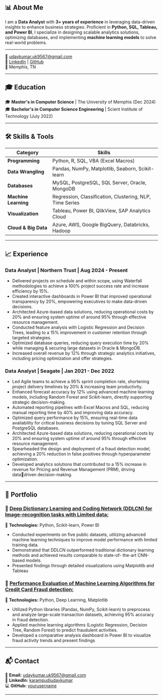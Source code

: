 ## 📊 About Me  
I am a **Data Analyst** with **3+ years of experience** in leveraging data-driven insights to enhance business strategies. Proficient in **Python, SQL, Tableau, and Power BI**, I specialize in designing scalable analytics solutions, optimizing databases, and implementing **machine learning models** to solve real-world problems.

---

📧 [udaykumar.uk9567@gmail.com](mailto:udaykumar.uk9567@gmail.com)  
🔗 [LinkedIn](https://www.linkedin.com/in/karampudiudaykumar/) | [GitHub](https://github.com/yourusername)  
📍 Memphis, TN

---

## 🎓 Education  

🎓 **Master's in Computer Science** | The University of Memphis (Dec 2024)  
🎓 **Bachelor's in Computer Science Engineering** | Scient Institute of Technology (July 2022)  

---


## 🛠️ Skills & Tools  

| **Category**            | **Skills** |
|----------------|----------------------------------------------------------|
| **Programming** | Python, R, SQL, VBA (Excel Macros) |
| **Data Wrangling** | Pandas, NumPy, Matplotlib, Seaborn, Scikit-learn |
| **Databases** | MySQL, PostgreSQL, SQL Server, Oracle, MongoDB |
| **Machine Learning** | Regression, Classification, Clustering, NLP, Time Series |
| **Visualization** | Tableau, Power BI, QlikView, SAP Analytics Cloud |
| **Cloud & Big Data** | Azure, AWS, Google BigQuery, Databricks, Hadoop |


---


## 📈 Experience  

### **Data Analyst | Northern Trust | Aug 2024 - Present**  
- Delivered projects on schedule and within scope, using Waterfall methodologies to achieve a 100% project success rate and increase 
efficiency by 15%.
- Created interactive dashboards in Power BI that improved operational transparency by 20%, empowering executives to make data-driven 
decisions.
- Architected Azure-based data solutions, reducing operational costs by 20% and ensuring system uptime of around 95% through effective 
resource management.
- Conducted feature analysis with Logistic Regression and Decision Trees, leading to a 15% improvement in customer retention through 
targeted strategies.
- Optimized database queries, reducing query execution time by 20% while managing & securing large datasets in Oracle & MongoDB.
- Increased overall revenue by 12% through strategic analytics initiatives, including pricing optimization and offer strategies.

### **Data Analyst | Seagate | Jan 2021 - Dec 2022**  
- Led Agile teams to achieve a 95% sprint completion rate, shortening project delivery timelines by 20% & increasing team productivity.
- Enhanced forecast accuracy by 12% using advanced machine learning models, including Random Forest and Scikit-learn, directly 
supporting strategic decision-making.
- Automated reporting pipelines with Excel Macros and SQL, reducing manual reporting time by 40% and improving data accuracy.
- Optimized query performance by 15%, ensuring real-time data availability for critical business decisions by tuning SQL Server and 
PostgreSQL databases.
- Architected Azure-based data solutions, reducing operational costs by 20% and ensuring system uptime of around 95% through effective 
resource management.
- Spearheaded the design and deployment of a fraud detection model, achieving a 20% reduction in false positives through hyperparameter 
optimization.
- Developed analytics solutions that contributed to a 15% increase in revenue for Pricing and Revenue Management (PRM), driving datadriven decision-making.

---


## 📂 Portfolio  

### 🔹 **[Deep Dictionary Learning and Coding Network (DDLCN) for Image-recognition tasks with Limited data:](portfolio/fraud-detection.md)**
📌 **Technologies:** Python, Scikit-learn, Power BI  
- Conducted experiments on five public datasets, utilizing advanced machine learning techniques to improve model performance with limited training data.
- Demonstrated that DDLCN outperformed traditional dictionary learning methods and achieved results comparable to state-of- the-art CNN-based models.
- Presented findings through detailed visualizations using Matplotlib and Tableau  

### 🔹 **[Performance Evaluation of Machine Learning Algorithms for Credit Card Fraud detection:](portfolio/ddlcn.md)**
📌 **Technologies:** Python, Deep Learning, Matplotlib  
- Utilized Python libraries (Pandas, NumPy, Scikit-learn) to preprocess and analyze large-scale transaction datasets, achieving 95% accuracy in fraud detection. 
- Applied machine learning algorithms (Logistic Regression, Decision Tree, Random Forest) to predict fraudulent activities. 
- Developed a comparative analysis dashboard in Power BI to visualize fraud activity trends and present findings 

---


## 📬 Contact  

📧 **Email:** [udaykumar.uk9567@gmail.com](mailto:udaykumar.uk9567@gmail.com)  
🔗 **LinkedIn:** [karampudiudaykumar](https://www.linkedin.com/in/karampudiudaykumar/)  
💻 **GitHub:** [yourusername](https://github.com/yourusername)  

---
